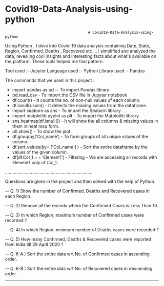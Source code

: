 # Covid19-Data-Analysis-using-python

                                          # Covid19-Data-Analysis-using-python

Using Python , I dove into Covid-19 data  analysis containing Date, State, Region, Confirmed, Deaths , Recovered etc. .. I simplified and analyzed the data, revealing cool insights and interesting facts about what's available on the platform. These tools helped me find pattern.
                                
Tool used :- Jupyter 
Language used :- Python 
Library used :- Pandas 


The commands that we used in this project :

* import pandas as pd -- To import Pandas library
* pd.read_csv - To import the CSV file in Jupyter notebook
* df.count() - It counts the no. of non-null values of each column.
* df.isnull().sum() - It detects the missing values from the dataframe.
* import seaborn as sns - To import the Seaborn library.
* import matplotlib.pyplot as plt - To import the Matplotlib library.
* sns.heatmap(df.isnull()) - It will show the all columns & missing values in them in heat map form.
* plt.show() - To show the plot.
* df.groupby(‘Col_name’) - To form groups of all unique values of the column.
* df.sort_values(by= ['Col_name'] ) - Sort the entire dataframe by the values of the given column.     
* df[df.Col_1 = = ‘Element1’] - Filtering – We are accessing all records with Element1 only of Col_1.

.......................................................................

Questions are given in the project and then solved with the help of Python. 

-- Q. 1) Show the number of Confirmed, Deaths and Recovered cases in each Region.

-- Q. 2) Remove all the records where the Confirmed Cases is Less Than 10.

-- Q. 3) In which Region, maximum number of Confirmed cases were recorded ?

-- Q. 4) In which Region, minimum number of Deaths cases were recorded ?

-- Q. 5) How many Confirmed, Deaths & Recovered cases were reported from India till 29 April 2020 ?

-- Q. 6-A ) Sort the entire data wrt No. of Confirmed cases in ascending order.

-- Q. 6-B ) Sort the entire data wrt No. of Recovered cases in descending order.

------------------------------------------------------
